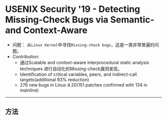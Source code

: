 # USENIX Security '19 - Detecting Missing-Check Bugs via Semantic- and Context-Aware

- 问题： 从`Linux Kernel`中寻找`Missing-check bugs`，这是一类非常普遍的问题。
- Contribution:
  - 通过Scalable and context-aware interprocedural static analysis techniques 进行自动化的Missing-check漏洞发现。
  - Identification of critical variables, peers, and indirect-call targets(additional 93% reduction)
  - 278 new bugs in Linux 4.20(151 patches confirmed with 134 in mainline)
---
## 方法
